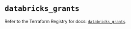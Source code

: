 # `databricks_grants`

Refer to the Terraform Registry for docs: [`databricks_grants`](https://registry.terraform.io/providers/databricks/databricks/1.83.0/docs/resources/grants).
